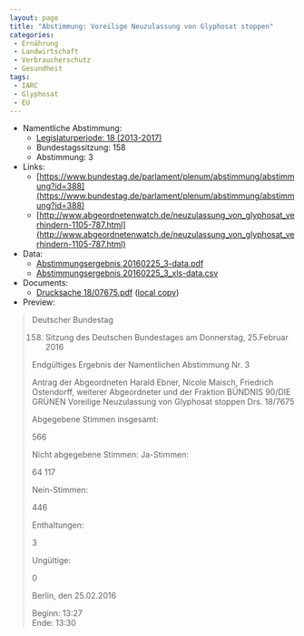 ```yaml
---
layout: page
title: "Abstimmung: Voreilige Neuzulassung von Glyphosat stoppen"
categories:
 - Ernährung
 - Landwirtschaft
 - Verbraucherschutz
 - Gesundheit
tags:
 - IARC
 - Glyphosat
 - EU
---
```


* Namentliche Abstimmung:
    * [Legislaturperiode: 18 (2013-2017)](https://de.wikipedia.org/wiki/18._Deutscher_Bundestag)
    * Bundestagssitzung: 158
    * Abstimmung: 3
* Links: 
    * [https://www.bundestag.de/parlament/plenum/abstimmung/abstimmung?id=388](https://www.bundestag.de/parlament/plenum/abstimmung/abstimmung?id=388)
    * [http://www.abgeordnetenwatch.de/neuzulassung_von_glyphosat_verhindern-1105-787.html](http://www.abgeordnetenwatch.de/neuzulassung_von_glyphosat_verhindern-1105-787.html)
* Data: 
    * [Abstimmungsergebnis 20160225_3-data.pdf](/res/abstimmungsliste/20160225_3-data.pdf)
    * [Abstimmungsergebnis 20160225_3_xls-data.csv](/res/abstimmungsliste/analyses/20160225_3_xls-data.csv)
* Documents: 
    * [Drucksache 18/07675.pdf](http://dip21.bundestag.de/dip21/btd/18/076/1807675.pdf) ([local copy](/res/abstimmungsdaten/018-158-03/1807675.pdf))
* Preview: 
> Deutscher Bundestag
> 
> 158. Sitzung des Deutschen Bundestages
> am Donnerstag, 25.Februar 2016
> 
> Endgültiges Ergebnis der Namentlichen Abstimmung Nr. 3
> 
> Antrag der Abgeordneten Harald Ebner, Nicole Maisch, Friedrich Ostendorff, weiterer
> Abgeordneter und der Fraktion BÜNDNIS 90/DIE GRÜNEN
> Voreilige Neuzulassung von Glyphosat stoppen
> Drs. 18/7675
> 
> Abgegebene Stimmen insgesamt:
> 
> 566
> 
> Nicht abgegebene Stimmen:
> Ja-Stimmen:
> 
> 64
> 117
> 
> Nein-Stimmen:
> 
> 446
> 
> Enthaltungen:
> 
> 3
> 
> Ungültige:
> 
> 0
> 
> Berlin, den 25.02.2016
> 
> Beginn: 13:27  
> Ende: 13:30

